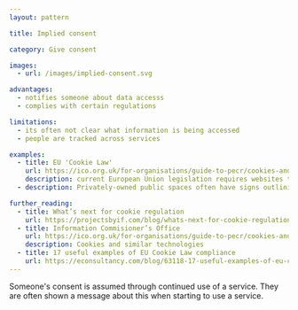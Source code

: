 ```yaml
---
layout: pattern

title: Implied consent

category: Give consent

images:
  - url: /images/implied-consent.svg

advantages:
  - notifies someone about data accesss
  - complies with certain regulations

limitations:
  - its often not clear what information is being accessed
  - people are tracked across services

examples:
  - title: EU 'Cookie Law'
    url: https://ico.org.uk/for-organisations/guide-to-pecr/cookies-and-similar-technologies/
    description: current European Union legislation requires websites to opt-in to cookies being stored on devices. Sometimes implicit consent is used to satisfy this requirement
  - description: Privately-owned public spaces often have signs outlining conditions of access

further_reading:
  - title: What’s next for cookie regulation
    url: https://projectsbyif.com/blog/whats-next-for-cookie-regulation
  - title: Information Commisioner’s Office
    url: https://ico.org.uk/for-organisations/guide-to-pecr/cookies-and-similar-technologies/
    description: Cookies and similar technologies
  - title: 17 useful examples of EU Cookie Law compliance
    url: https://econsultancy.com/blog/63118-17-useful-examples-of-eu-cookie-law-compliance/
---
```


Someone's consent is assumed through continued use of a service. They are often shown a message about this when starting to use a service.
